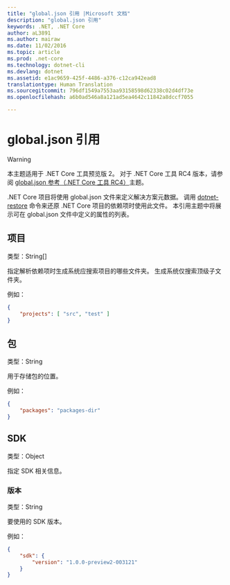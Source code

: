 ```yaml
---
title: "global.json 引用 |Microsoft 文档"
description: "global.json 引用"
keywords: .NET, .NET Core
author: aL3891
ms.author: mairaw
ms.date: 11/02/2016
ms.topic: article
ms.prod: .net-core
ms.technology: dotnet-cli
ms.devlang: dotnet
ms.assetid: e1ac9659-425f-4486-a376-c12ca942ead8
translationtype: Human Translation
ms.sourcegitcommit: 796df1549a7553aa93158598d62338c02d4df73e
ms.openlocfilehash: a6b0ad546a8a121ad5ea4642c11842a8dccf7055

---
```


# <a name="globaljson-reference"></a>global.json 引用

> [!WARNING]
> 本主题适用于 .NET Core 工具预览版 2。 对于 .NET Core 工具 RC4 版本，请参阅 [global.json 参考（.NET Core 工具 RC4）](../preview3/tools/global-json.md)主题。

.NET Core 项目将使用 global.json 文件来定义解决方案元数据。 调用 [dotnet-restore](dotnet-restore.md) 命令来还原 .NET Core 项目的依赖项时使用此文件。
本引用主题中将展示可在 global.json 文件中定义的属性的列表。

## <a name="projects"></a>项目
类型：String[]

指定解析依赖项时生成系统应搜索项目的哪些文件夹。 生成系统仅搜索顶级子文件夹。

例如：

```json
{
    "projects": [ "src", "test" ]
}
```

## <a name="packages"></a>包
类型：String

用于存储包的位置。

例如：
```json
{
    "packages": "packages-dir"
}
```

## <a name="sdk"></a>SDK
类型：Object

指定 SDK 相关信息。

### <a name="version"></a>版本
类型：String

要使用的 SDK 版本。

例如：

```json
{
    "sdk": {
        "version": "1.0.0-preview2-003121"
    }
}
```



<!--HONumber=Feb17_HO2-->


